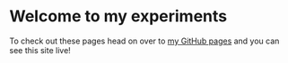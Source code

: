 # Welcome to my experiments

To check out these pages head on over to [my GitHub pages](https://pescadorbob.github.io/) and you can see this site live!
